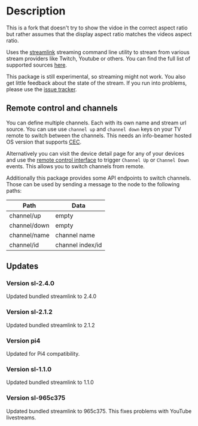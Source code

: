 # Description

This is a fork that doesn't try to show the vidoe in the correct aspect ratio but rather assumes that
the display aspect ratio matches the videos aspect ratio.

Uses the [streamlink](https://streamlink.github.io/) streaming command line utility to stream from various stream providers
like Twitch, Youtube or others. You can find the full list of supported sources [here](https://streamlink.github.io/plugin_matrix.html).

This package is still experimental, so streaming might not work. You also get little feedback about the state of the
stream. If you run into problems, please use the [issue tracker](https://github.com/info-beamer/package-livestream/issues).

## Remote control and channels

You can define multiple channels. Each with its own name and stream url source. You can use use `channel up` and
`channel down` keys on your TV remote to switch between the channels. This needs an info-beamer hosted OS version
that supports [CEC](https://info-beamer.com/blog/info-beamer-hosted-adds-cec-support).

Alternatively you can visit the device detail page for any of your devices and use the
[remote control interface](https://info-beamer.com/blog/introducing-device-remote-control-interfaces) to trigger
`Channel Up` or `Channel Down` events. This allows you to switch channels from remote.

Additionally this package provides some API endpoints to switch channels. Those can be used by sending a message to the
node to the following paths:

| Path          | Data             |
| ------------- | ---------------- |
| channel/up    | empty            |
| channel/down  | empty            |
| channel/name  | channel name     |
| channel/id    | channel index/id |

## Updates

### Version sl-2.4.0

Updated bundled streamlink to 2.4.0

### Version sl-2.1.2

Updated bundled streamlink to 2.1.2

### Version pi4

Updated for Pi4 compatibility.

### Version sl-1.1.0

Updated bundled streamlink to 1.1.0

### Version sl-965c375

Updated bundled streamlink to 965c375. This fixes problems with YouTube livestreams.
